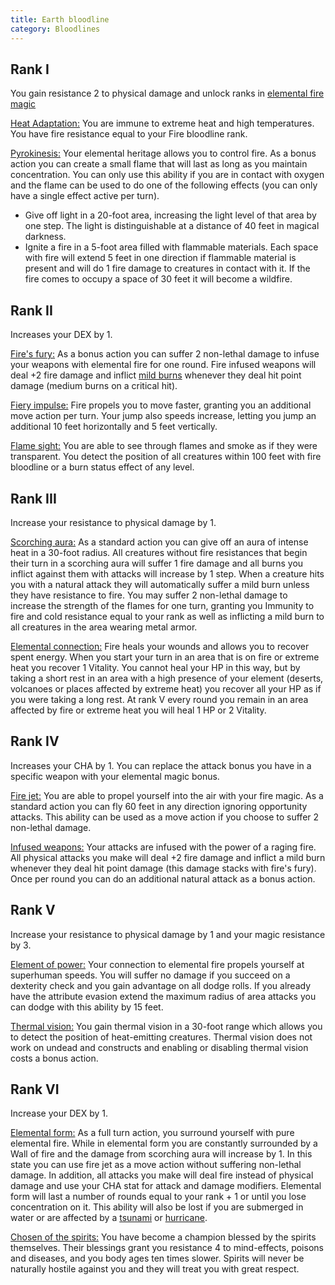 ```yaml
---
title: Earth bloodline
category: Bloodlines
---
```


## Rank I 

You gain resistance 2 to physical damage and unlock ranks in [elemental fire magic](https://raldamain.com/en/rules/ranks/Elemental%20magic/fire%20magic.html)

<u>Heat Adaptation:</u> You are immune to extreme heat and high temperatures. You have fire resistance equal to your Fire bloodline rank.

<u>Pyrokinesis:</u> Your elemental heritage allows you to control fire. As a bonus action you can create a small flame that will last as long as you maintain concentration. You can only use this ability if you are in contact with oxygen and the flame can be used to do one of the following effects (you can only have a single effect active per turn).

- Give off light in a 20-foot area, increasing the light level of that area by one step. The light is distinguishable at a distance of 40 feet in magical darkness.
- Ignite a fire in a 5-foot area filled with flammable materials. Each space with fire will extend 5 feet in one direction if flammable material is present and will do 1 fire damage to creatures in contact with it. If the fire comes to occupy a space of 30 feet it will become a wildfire.

## Rank II

Increases your DEX by 1.

<u>Fire's fury:</u> As a bonus action you can suffer 2 non-lethal damage to infuse your weapons with elemental fire for one round. Fire infused weapons will deal +2 fire damage and inflict [mild burns](https://raldamain.com/en/rules/main%20rules/status%20effects.html#burned) whenever they deal hit point damage (medium burns on a critical hit). 

<u>Fiery impulse:</u> Fire propels you to move faster, granting you an additional move action per turn. Your jump also speeds increase, letting you jump an additional 10 feet horizontally and 5 feet vertically. 

<u>Flame sight:</u> You are able to see through flames and smoke as if they were transparent. You detect the position of all creatures within 100 feet with fire bloodline or a burn status effect of any level.

## Rank III 

Increase your resistance to physical damage by 1.

<u>Scorching aura:</u> As a standard action you can give off an aura of intense heat in a 30-foot radius. All creatures without fire resistances that begin their turn in a scorching aura will suffer 1 fire damage and all burns you inflict against them with attacks will increase by 1 step. When a creature hits you with a natural attack they will automatically suffer a mild burn unless they have resistance to fire. You may suffer 2 non-lethal damage to increase the strength of the flames for one turn, granting you Immunity to fire and cold resistance equal to your rank as well as inflicting a mild burn to all creatures in the area wearing metal armor.

<u>Elemental connection:</u> Fire heals your wounds and allows you to recover spent energy. When you start your turn in an area that is on fire or extreme heat you recover 1 Vitality. You cannot heal your HP in this way, but by taking a short rest in an area with a high presence of your element (deserts, volcanoes or places affected by extreme heat) you recover all your HP as if you were taking a long rest. At rank V every round you remain in an area affected by fire or extreme heat you will heal 1 HP or 2 Vitality.

## Rank IV

Increases your CHA by 1. You can replace the attack bonus you have in a specific weapon with your elemental magic bonus.

<u>Fire jet:</u> You are able to propel yourself into the air with your fire magic. As a standard action you can fly 60 feet in any direction ignoring opportunity attacks. This ability can be used as a move action if you choose to suffer 2 non-lethal damage.

<u>Infused weapons:</u> Your attacks are infused with the power of a raging fire. All physical attacks you make will deal +2 fire damage and inflict a mild burn whenever they deal hit point damage (this damage stacks with fire's fury). Once per round you can do an additional natural attack as a bonus action.

## Rank V

Increase your resistance to physical damage by 1 and your magic resistance by 3.

<u>Element of power:</u> Your connection to elemental fire propels yourself at superhuman speeds. You will suffer no damage if you succeed on a dexterity check and you gain advantage on all dodge rolls. If you already have the attribute evasion extend the maximum radius of area attacks you can dodge with this ability by 15 feet.

<u>Thermal vision:</u>  You gain thermal vision in a 30-foot range which allows you to detect the position of heat-emitting creatures. Thermal vision does not work on undead and constructs and enabling or disabling thermal vision costs a bonus action. 

## Rank VI 

Increase your DEX by 1.

<u>Elemental form:</u> As a full turn action, you surround yourself with pure elemental fire. While in elemental form you are constantly surrounded by a Wall of fire and the damage from scorching aura will increase by 1. In this state you can use fire jet as a move action without suffering non-lethal damage. In addition, all attacks you make will deal fire instead of physical damage and use your CHA stat for attack and damage modifiers. Elemental form will last a number of rounds equal to your rank + 1 or until you lose concentration on it. This ability will also be lost if you are submerged in water or are affected by a [tsunami](https://raldamain.com/en/rules/ranks/Elemental%20magic/water%20magic.html#rank-v) or [hurricane](https://raldamain.com/en/rules/ranks/Elemental%20magic/air%20magic.html#rank-v).

<u>Chosen of the spirits:</u> You have become a champion blessed by the spirits themselves. Their blessings grant you resistance 4 to mind-effects, poisons and diseases, and you body ages ten times slower. Spirits will never be naturally hostile against you and they will treat you with great respect.